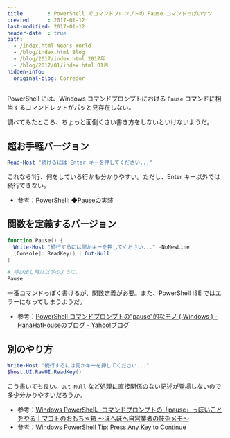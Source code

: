```yaml
---
title        : PowerShell でコマンドプロンプトの Pause コマンドっぽいヤツ
created      : 2017-01-12
last-modified: 2017-01-12
header-date  : true
path:
  - /index.html Neo's World
  - /blog/index.html Blog
  - /blog/2017/index.html 2017年
  - /blog/2017/01/index.html 01月
hidden-info:
  original-blog: Corredor
---
```


PowerShell には、Windows コマンドプロンプトにおける `Pause` コマンドに相当するコマンドレットがパッと見存在しない。

調べてみたところ、ちょっと面倒くさい書き方をしないといけないようだ。

## 超お手軽バージョン

```powershell
Read-Host "続けるには Enter キーを押してください..."
```

これなら1行、何をしている行かも分かりやすい。ただし、Enter キー以外では続行できない。

- 参考：[PowerShell: ◆Pauseの実装](http://mtgpowershell.blogspot.jp/2010/06/pause_21.html)

## 関数を定義するバージョン

```powershell
function Pause() {
  Write-Host "続行するには何かキーを押してください..." -NoNewLine
  [Console]::ReadKey() | Out-Null
}

# 呼び出し時は以下のように。
Pause
```

一番コマンドっぽく書けるが、関数定義が必要。また、PowerShell ISE ではエラーになってしまうようだ。

- 参考：[PowerShell コマンドプロンプトの"pause"的なモノ ( Windows ) - HanaHatHouseのブログ - Yahoo!ブログ](http://blogs.yahoo.co.jp/hanahathouse/62725199.html)

## 別のやり方

```powershell
Write-Host "続行するには何かキーを押してください..."
$host.UI.RawUI.ReadKey()
```

こう書いても良い。`Out-Null` など処理に直接関係のない記述が登場しないので多少分かりやすいだろうか。

- 参考：[Windows PowerShell、コマンドプロンプトの「pause」っぽいことをやる｜マコトのおもちゃ箱 ～ぼへぼへ自営業者の技術メモ～](http://piyopiyocs.blog115.fc2.com/blog-entry-1029.html)
- 参考：[Windows PowerShell Tip: Press Any Key to Continue](https://technet.microsoft.com/en-us/library/ff730938.aspx)
